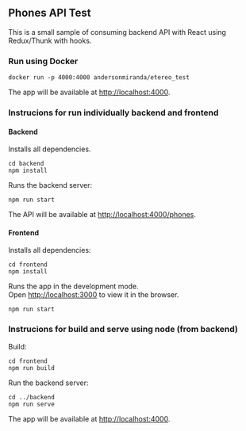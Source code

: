 ## Phones API Test

This is a small sample of consuming backend API with React using Redux/Thunk with hooks.

### Run using Docker

`docker run -p 4000:4000 andersonmiranda/etereo_test`

The app will be available at [http://localhost:4000](http://localhost:4000).

### Instrucions for run individually backend and frontend

#### Backend

Installs all dependencies.

```
cd backend
npm install
```

Runs the backend server:

`npm run start`

The API will be available at [http://localhost:4000/phones](http://localhost:4000/phones).

#### Frontend

Installs all dependencies:

```
cd frontend
npm install
```

Runs the app in the development mode.<br>
Open [http://localhost:3000](http://localhost:3000) to view it in the browser.

`npm run start`

### Instrucions for build and serve using node (from backend)

Build:

```
cd frontend
npm run build

```

Run the backend server:

```
cd ../backend
npm run serve

```

The app will be available at [http://localhost:4000](http://localhost:4000).
